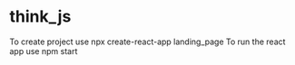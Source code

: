 # think_js
To create project use npx create-react-app landing_page
To run the react app use npm start
 
